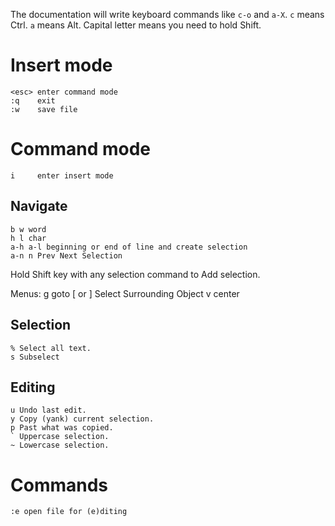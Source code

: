 The documentation will write keyboard commands like `c-o` and `a-X`. 
`c` means Ctrl. `a` means Alt. Capital letter means you need to hold Shift.

# Insert mode

    <esc> enter command mode
    :q    exit
    :w    save file

# Command mode

    i     enter insert mode

## Navigate

    b w word
    h l char
    a-h a-l beginning or end of line and create selection
    a-n n Prev Next Selection
    

Hold Shift key with any selection command to Add selection.

Menus:
    g goto
    [ or ] Select Surrounding Object
    v center

## Selection

    % Select all text.
    s Subselect

## Editing

    u Undo last edit.
    y Copy (yank) current selection.
    p Past what was copied.
    ` Uppercase selection.
    ~ Lowercase selection.

# Commands

    :e open file for (e)diting


